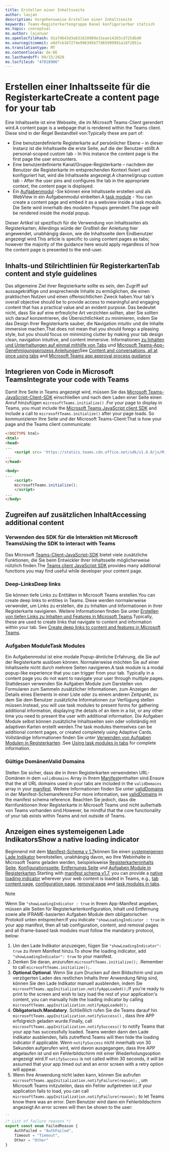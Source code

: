 ```yaml
---
title: Erstellen einer Inhaltsseite
author: laujan
description: Vorgehensweise Erstellen einer Inhaltsseite
keywords: Teams-Registerkartengruppe Kanal konfigurierbar statisch
ms.topic: conceptual
ms.author: lajanuar
ms.openlocfilehash: 91a7d643d3a631610989e31eae14265cd725dbd0
ms.sourcegitcommit: e8dfcb167274e996395b77d65999991a18f2051a
ms.translationtype: MT
ms.contentlocale: de-DE
ms.lasthandoff: 09/15/2020
ms.locfileid: "47818906"
---
```

# <a name="create-a-content-page-for-your-tab"></a><span data-ttu-id="662f9-104">Erstellen einer Inhaltsseite für die Registerkarte</span><span class="sxs-lookup"><span data-stu-id="662f9-104">Create a content page for your tab</span></span>

<span data-ttu-id="662f9-105">Eine Inhaltsseite ist eine Webseite, die im Microsoft Teams-Client gerendert wird.</span><span class="sxs-lookup"><span data-stu-id="662f9-105">A content page is a webpage that is rendered within the Teams client.</span></span> <span data-ttu-id="662f9-106">Diese sind in der Regel Bestandteil von:</span><span class="sxs-lookup"><span data-stu-id="662f9-106">Typically these are part of:</span></span>

* <span data-ttu-id="662f9-107">Eine benutzerdefinierte Registerkarte auf persönlicher Ebene – in dieser Instanz ist die Inhaltsseite die erste Seite, auf die der Benutzer stößt.</span><span class="sxs-lookup"><span data-stu-id="662f9-107">A personal-scoped custom tab - In this instance the content page is the first page the user encounters.</span></span>
* <span data-ttu-id="662f9-108">Eine benutzerdefinierte Kanal/Gruppe-Registerkarte – nachdem der Benutzer die Registerkarte im entsprechenden Kontext fixiert und konfiguriert hat, wird die Inhaltsseite angezeigt.</span><span class="sxs-lookup"><span data-stu-id="662f9-108">A channel/group custom tab - After the user pins and configures the tab in the appropriate context, the content page is displayed.</span></span>
* <span data-ttu-id="662f9-109">Ein [Aufgabenmodul](~/task-modules-and-cards/what-are-task-modules.md) -Sie können eine Inhaltsseite erstellen und als WebView in ein Aufgabenmodul einbetten.</span><span class="sxs-lookup"><span data-stu-id="662f9-109">A [task module](~/task-modules-and-cards/what-are-task-modules.md) - You can create a content page and embed it as a webview inside a task module.</span></span> <span data-ttu-id="662f9-110">Die Seite wird innerhalb des modalen Popups gerendert.</span><span class="sxs-lookup"><span data-stu-id="662f9-110">The page will be rendered inside the modal popup.</span></span>

<span data-ttu-id="662f9-111">Dieser Artikel ist spezifisch für die Verwendung von Inhaltsseiten als Registerkarten; Allerdings würde der Großteil der Anleitung hier angewendet, unabhängig davon, wie die Inhaltsseite dem Endbenutzer angezeigt wird.</span><span class="sxs-lookup"><span data-stu-id="662f9-111">This article is specific to using content pages as tabs; however the majority of the guidance here would apply regardless of how the content page is presented to the end-user.</span></span>

## <a name="tab-content-and-style-guidelines"></a><span data-ttu-id="662f9-112">Inhalts-und Stilrichtlinien für Registerkarten</span><span class="sxs-lookup"><span data-stu-id="662f9-112">Tab content and style guidelines</span></span>

<span data-ttu-id="662f9-113">Das allgemeine Ziel ihrer Registerkarte sollte es sein, den Zugriff auf aussagekräftige und ansprechende Inhalte zu ermöglichen, die einen praktischen Nutzen und einen offensichtlichen Zweck haben.</span><span class="sxs-lookup"><span data-stu-id="662f9-113">Your tab's overall objective should be to provide access to meaningful and engaging content that has a practical value and an evident purpose.</span></span> <span data-ttu-id="662f9-114">Das bedeutet nicht, dass Sie auf eine erfreuliche Art verzichten sollten, aber Sie sollten sich darauf konzentrieren, die Übersichtlichkeit zu minimieren, indem Sie das Design Ihrer Registerkarte sauber, die Navigation intuitiv und die Inhalte immersive machen.</span><span class="sxs-lookup"><span data-stu-id="662f9-114">That does not mean that you should forego a pleasing style, but you should focus on minimizing clutter by making your tab design clean, navigation intuitive, and content immersive.</span></span> <span data-ttu-id="662f9-115">Informationen [zu Inhalten und Unterhaltungen auf einmal mithilfe von Tabs](~/tabs/design/tabs.md) und [Microsoft Teams-App-Genehmigungsprozess Anleitungen](~/concepts/deploy-and-publish/appsource/prepare/frequently-failed-cases.md)</span><span class="sxs-lookup"><span data-stu-id="662f9-115">See [Content and conversations, all at once using tabs](~/tabs/design/tabs.md) and [Microsoft Teams app approval process guidance](~/concepts/deploy-and-publish/appsource/prepare/frequently-failed-cases.md)</span></span>

## <a name="integrate-your-code-with-teams"></a><span data-ttu-id="662f9-116">Integrieren von Code in Microsoft Teams</span><span class="sxs-lookup"><span data-stu-id="662f9-116">Integrate your code with Teams</span></span>

<span data-ttu-id="662f9-117">Damit Ihre Seite in Teams angezeigt wird, müssen Sie das [Microsoft Teams-JavaScript-Client-SDK](/javascript/api/overview/msteams-client?view=msteams-client-js-latest) einschließen und nach dem Laden einer Seite einen Anruf hinzufügen `microsoftTeams.initialize()` .</span><span class="sxs-lookup"><span data-stu-id="662f9-117">For your page to display in Teams, you must include the [Microsoft Teams JavaScript client SDK](/javascript/api/overview/msteams-client?view=msteams-client-js-latest) and include a call to `microsoftTeams.initialize()` after your page loads.</span></span> <span data-ttu-id="662f9-118">So kommunizieren Ihre Seite und der Microsoft Teams-Client:</span><span class="sxs-lookup"><span data-stu-id="662f9-118">That is how your page and the Teams client communicate:</span></span>

```html
<!DOCTYPE html>
<html>
<head>
...
    <script src= 'https://statics.teams.cdn.office.net/sdk/v1.6.0/js/MicrosoftTeams.min.js'></script>
...
</head>

<body>
...
    <script>
    microsoftTeams.initialize();
    </script>
...
</body>
```

## <a name="accessing-additional-content"></a><span data-ttu-id="662f9-119">Zugreifen auf zusätzlichen Inhalt</span><span class="sxs-lookup"><span data-stu-id="662f9-119">Accessing additional content</span></span>

### <a name="using-the-sdk-to-interact-with-teams"></a><span data-ttu-id="662f9-120">Verwenden des SDK für die Interaktion mit Microsoft Teams</span><span class="sxs-lookup"><span data-stu-id="662f9-120">Using the SDK to interact with Teams</span></span>

<span data-ttu-id="662f9-121">Das Microsoft [Teams-Client-JavaScript-SDK](~/tabs/how-to/using-teams-client-sdk.md) bietet viele zusätzliche Funktionen, die Sie beim Entwickler Ihrer Inhaltsseite möglicherweise nützlich finden.</span><span class="sxs-lookup"><span data-stu-id="662f9-121">The [Teams client JavaScript SDK](~/tabs/how-to/using-teams-client-sdk.md) provides many additional functions you may find useful while developer your content page.</span></span>

### <a name="deep-links"></a><span data-ttu-id="662f9-122">Deep-Links</span><span class="sxs-lookup"><span data-stu-id="662f9-122">Deep links</span></span>

<span data-ttu-id="662f9-123">Sie können tiefe Links zu Entitäten in Microsoft Teams erstellen.</span><span class="sxs-lookup"><span data-stu-id="662f9-123">You can create deep links to entities in Teams.</span></span> <span data-ttu-id="662f9-124">Diese werden normalerweise verwendet, um Links zu erstellen, die zu Inhalten und Informationen in ihrer Registerkarte navigieren. Weitere Informationen finden Sie unter [Erstellen von tiefen Links zu Inhalten und Features in Microsoft Teams](~/concepts/build-and-test/deep-links.md).</span><span class="sxs-lookup"><span data-stu-id="662f9-124">Typically, these are used to create links that navigate to content and information within your tab. See [Create deep links to content and features in Microsoft Teams](~/concepts/build-and-test/deep-links.md).</span></span>

### <a name="task-modules"></a><span data-ttu-id="662f9-125">Aufgaben Module</span><span class="sxs-lookup"><span data-stu-id="662f9-125">Task Modules</span></span>

<span data-ttu-id="662f9-126">Ein Aufgabenmodul ist eine modale Popup-ähnliche Erfahrung, die Sie auf der Registerkarte auslösen können. Normalerweise möchten Sie auf einer Inhaltsseite nicht durch mehrere Seiten navigieren.</span><span class="sxs-lookup"><span data-stu-id="662f9-126">A task module is a modal popup-like experience that you can trigger from your tab. Typically in a content page you do not want to navigate your user through multiple pages.</span></span> <span data-ttu-id="662f9-127">Stattdessen verwenden Sie Aufgaben Module zum Darstellen von Formularen zum Sammeln zusätzlicher Informationen, zum Anzeigen der Details eines Elements in einer Liste oder zu einem anderen Zeitpunkt, zu dem Sie dem Benutzer zusätzliche Informationen zur Verfügung stellen müssen.</span><span class="sxs-lookup"><span data-stu-id="662f9-127">Instead, you will use task modules to present forms for gathering additional information, displaying the details of an item in a list, or any other time you need to present the user with additional information.</span></span> <span data-ttu-id="662f9-128">Die Aufgaben Module selbst können zusätzliche Inhaltsseiten sein oder vollständig mit adaptiven Karten erstellt werden.</span><span class="sxs-lookup"><span data-stu-id="662f9-128">The task modules themselves can be additional content pages, or created completely using Adaptive Cards.</span></span> <span data-ttu-id="662f9-129">Vollständige Informationen finden Sie unter [Verwenden von Aufgaben Modulen in Registerkarten](~/task-modules-and-cards/task-modules/task-modules-tabs.md) .</span><span class="sxs-lookup"><span data-stu-id="662f9-129">See [Using task modules in tabs](~/task-modules-and-cards/task-modules/task-modules-tabs.md) for complete information.</span></span>

### <a name="valid-domains"></a><span data-ttu-id="662f9-130">Gültige Domänen</span><span class="sxs-lookup"><span data-stu-id="662f9-130">Valid Domains</span></span>

<span data-ttu-id="662f9-131">Stellen Sie sicher, dass die in ihren Registerkarten verwendeten URL-Domänen in dem `validDomains` Array in Ihrem [Manifest](~/concepts/build-and-test/apps-package.md)enthalten sind.</span><span class="sxs-lookup"><span data-stu-id="662f9-131">Ensure that the all URL domains used in your tabs are included in the `validDomains` array in your [manifest](~/concepts/build-and-test/apps-package.md).</span></span> <span data-ttu-id="662f9-132">Weitere Informationen finden Sie unter [validDomains](~/resources/schema/manifest-schema.md#validdomains) in der Manifest-Schemareferenz.</span><span class="sxs-lookup"><span data-stu-id="662f9-132">For more information, see [validDomains](~/resources/schema/manifest-schema.md#validdomains) in the manifest schema reference.</span></span> <span data-ttu-id="662f9-133">Beachten Sie jedoch, dass die Kernfunktionen Ihrer Registerkarte in Microsoft Teams und nicht außerhalb von Teams vorhanden sind.</span><span class="sxs-lookup"><span data-stu-id="662f9-133">However, be mindful that the core functionality of your tab exists within Teams and not outside of Teams.</span></span>

## <a name="show-a-native-loading-indicator"></a><span data-ttu-id="662f9-134">Anzeigen eines systemeigenen Lade Indikators</span><span class="sxs-lookup"><span data-stu-id="662f9-134">Show a native loading indicator</span></span>

<span data-ttu-id="662f9-135">Beginnend mit dem [Manifest-Schema v 1.7](../../../resources/schema/manifest-schema.md)können Sie einen [systemeigenen Lade Indikator](../../../resources/schema/manifest-schema.md#showloadingindicator) bereitstellen, unabhängig davon, wo Ihre Webinhalte in Microsoft Teams geladen werden, beispielsweise [Registerkarteninhalts Seite](#integrate-your-code-with-teams), [Konfigurationsseite](configuration-page.md), [Entfernungs Seite](removal-page.md) und [Aufgaben Module in Registerkarten](../../../task-modules-and-cards/task-modules/task-modules-tabs.md).</span><span class="sxs-lookup"><span data-stu-id="662f9-135">Starting with [manifest schema v1.7](../../../resources/schema/manifest-schema.md), you can provide a [native loading indicator](../../../resources/schema/manifest-schema.md#showloadingindicator) wherever your web content is loaded in Teams, e.g., [tab content page](#integrate-your-code-with-teams), [configuration page](configuration-page.md), [removal page](removal-page.md) and [task modules in tabs](../../../task-modules-and-cards/task-modules/task-modules-tabs.md).</span></span>

> [!NOTE]
> <span data-ttu-id="662f9-136">Wenn Sie  `"showLoadingIndicator : true`  in Ihrem App-Manifest angeben, müssen alle Seiten für Registerkartenkonfiguration, Inhalt und Entfernung sowie alle IFRAME-basierten Aufgaben Module dem obligatorischen Protokoll unten entsprechen:</span><span class="sxs-lookup"><span data-stu-id="662f9-136">If you indicate  `"showLoadingIndicator : true`  in your app manifest, then all tab configuration, content, and removal pages and all iframe-based task modules must follow the mandatory protocol, below:</span></span>

1. <span data-ttu-id="662f9-137">Um den Lade Indikator anzuzeigen, fügen Sie `"showLoadingIndicator": true` zu ihrem Manifest hinzu.</span><span class="sxs-lookup"><span data-stu-id="662f9-137">To show the loading indicator, add `"showLoadingIndicator": true` to your manifest.</span></span> 
2. <span data-ttu-id="662f9-138">Denken Sie daran, anzurufen `microsoftTeams.initialize();` .</span><span class="sxs-lookup"><span data-stu-id="662f9-138">Remember to call `microsoftTeams.initialize();`.</span></span>
3. <span data-ttu-id="662f9-139">**Optional**.</span><span class="sxs-lookup"><span data-stu-id="662f9-139">**Optional**.</span></span> <span data-ttu-id="662f9-140">Wenn Sie zum Drucken auf dem Bildschirm und zum verzögerten Laden des restlichen Inhalts Ihrer Anwendung fähig sind, können Sie den Lade Indikator manuell ausblenden, indem Sie `microsoftTeams.appInitialization.notifyAppLoaded();`</span><span class="sxs-lookup"><span data-stu-id="662f9-140">If you're ready to print to the screen and wish to lazy load the rest of your application's content, you can manually hide the loading indicator by calling `microsoftTeams.appInitialization.notifyAppLoaded();`</span></span>
4. <span data-ttu-id="662f9-141">**Obligatorisch**.</span><span class="sxs-lookup"><span data-stu-id="662f9-141">**Mandatory**.</span></span> <span data-ttu-id="662f9-142">Schließlich rufen Sie die Teams darauf hin `microsoftTeams.appInitialization.notifySuccess()` , dass Ihre APP erfolgreich geladen wurde.</span><span class="sxs-lookup"><span data-stu-id="662f9-142">Finally, call `microsoftTeams.appInitialization.notifySuccess()` to notify Teams that your app has successfully loaded.</span></span> <span data-ttu-id="662f9-143">Teams werden dann den Lade Indikator ausblenden, falls zutreffend.</span><span class="sxs-lookup"><span data-stu-id="662f9-143">Teams will then hide the loading indicator if applicable.</span></span> <span data-ttu-id="662f9-144">Wenn  `notifySuccess`  nicht innerhalb von 30 Sekunden aufgerufen wird, wird davon ausgegangen, dass Ihre APP abgelaufen ist und ein Fehlerbildschirm mit einer Wiederholungsoption angezeigt wird.</span><span class="sxs-lookup"><span data-stu-id="662f9-144">If  `notifySuccess`  is not called within 30 seconds, it will be assumed that your app timed out and an error screen with a retry option will appear.</span></span>
5. <span data-ttu-id="662f9-145">Wenn Ihre Anwendung nicht laden kann, können Sie aufrufen `microsoftTeams.appInitialization.notifyFailure(reason);` , um Microsoft Teams mitzuteilen, dass ein Fehler aufgetreten ist.</span><span class="sxs-lookup"><span data-stu-id="662f9-145">If your application fails to load, you can call `microsoftTeams.appInitialization.notifyFailure(reason);` to let Teams know there was an error.</span></span> <span data-ttu-id="662f9-146">Dem Benutzer wird dann ein Fehlerbildschirm angezeigt:</span><span class="sxs-lookup"><span data-stu-id="662f9-146">An error screen will then be shown to the user:</span></span>

```typescript
``
/* List of failure reasons */
export const enum FailedReason {
    AuthFailed = "AuthFailed",
    Timeout = "Timeout",
    Other = "Other"
}
```
>
